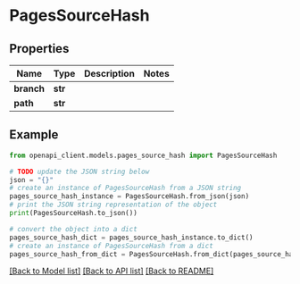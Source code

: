 # PagesSourceHash


## Properties

Name | Type | Description | Notes
------------ | ------------- | ------------- | -------------
**branch** | **str** |  | 
**path** | **str** |  | 

## Example

```python
from openapi_client.models.pages_source_hash import PagesSourceHash

# TODO update the JSON string below
json = "{}"
# create an instance of PagesSourceHash from a JSON string
pages_source_hash_instance = PagesSourceHash.from_json(json)
# print the JSON string representation of the object
print(PagesSourceHash.to_json())

# convert the object into a dict
pages_source_hash_dict = pages_source_hash_instance.to_dict()
# create an instance of PagesSourceHash from a dict
pages_source_hash_from_dict = PagesSourceHash.from_dict(pages_source_hash_dict)
```
[[Back to Model list]](../README.md#documentation-for-models) [[Back to API list]](../README.md#documentation-for-api-endpoints) [[Back to README]](../README.md)


